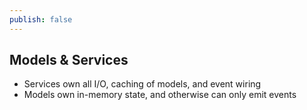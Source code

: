 ```yaml
---
publish: false
---
```


## Models & Services

- Services own all I/O, caching of models, and event wiring
- Models own in-memory state, and otherwise can only emit events
